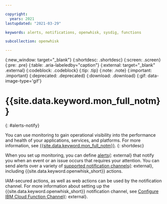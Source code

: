 ```yaml
---

copyright:
  years: 2021
lastupdated: "2021-03-29"

keywords: alerts, notifications, openwhisk, sysdig, functions

subcollection: openwhisk

---
```


{:new_window: target="_blank"}
{:shortdesc: .shortdesc}
{:screen: .screen}
{:pre: .pre}
{:table: .aria-labeledby="caption"}
{:external: target="_blank" .external}
{:codeblock: .codeblock}
{:tip: .tip}
{:note: .note}
{:important: .important}
{:deprecated: .deprecated}
{:download: .download}
{:gif: data-image-type='gif'}


# {{site.data.keyword.mon_full_notm}}
{: #alerts-notify}

You can use monitoring to gain operational visibility into the performance and health of your applications, services, and platforms. For more information, see [{{site.data.keyword.mon_full_notm}}](/docs/Monitoring-with-Sysdig?topic=Monitoring-with-Sysdig-getting-started#getting-started).
{: shortdesc}

When you set up monitoring, you can define [alerts](https://docs.sysdig.com/en/alerts.html){: external} that notify you when an event or an issue occurs that requires your attention. You can send alerts over a variety of [supported notification channels](/docs/Monitoring-with-Sysdig?topic=Monitoring-with-Sysdig-notifications){: external}, including {{site.data.keyword.openwhisk_short}} actions.

IAM-secured actions, as well as web actions can be used by the notification channel. For more information about setting up   the {{site.data.keyword.openwhisk_short}} notification channel, see [Configure IBM Cloud Function Channel](https://docs.sysdig.com/en/configure-ibm-cloud-functions-channel.html){: external}.
